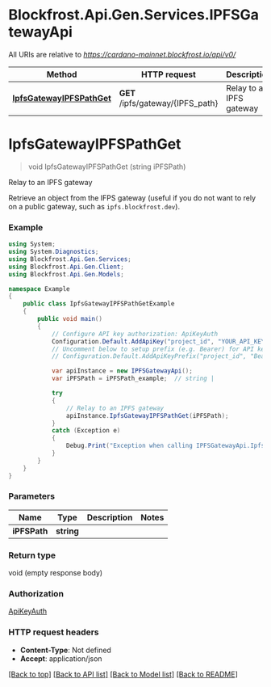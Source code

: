 # Blockfrost.Api.Gen.Services.IPFSGatewayApi

All URIs are relative to *https://cardano-mainnet.blockfrost.io/api/v0/*

Method | HTTP request | Description
------------- | ------------- | -------------
[**IpfsGatewayIPFSPathGet**](IPFSGatewayApi.md#ipfsgatewayipfspathget) | **GET** /ipfs/gateway/{IPFS_path} | Relay to an IPFS gateway

<a name="ipfsgatewayipfspathget"></a>
# **IpfsGatewayIPFSPathGet**
> void IpfsGatewayIPFSPathGet (string iPFSPath)

Relay to an IPFS gateway

Retrieve an object from the IFPS gateway (useful if you do not want to rely on a public gateway, such as `ipfs.blockfrost.dev`).

### Example
```csharp
using System;
using System.Diagnostics;
using Blockfrost.Api.Gen.Services;
using Blockfrost.Api.Gen.Client;
using Blockfrost.Api.Gen.Models;

namespace Example
{
    public class IpfsGatewayIPFSPathGetExample
    {
        public void main()
        {
            // Configure API key authorization: ApiKeyAuth
            Configuration.Default.AddApiKey("project_id", "YOUR_API_KEY");
            // Uncomment below to setup prefix (e.g. Bearer) for API key, if needed
            // Configuration.Default.AddApiKeyPrefix("project_id", "Bearer");

            var apiInstance = new IPFSGatewayApi();
            var iPFSPath = iPFSPath_example;  // string | 

            try
            {
                // Relay to an IPFS gateway
                apiInstance.IpfsGatewayIPFSPathGet(iPFSPath);
            }
            catch (Exception e)
            {
                Debug.Print("Exception when calling IPFSGatewayApi.IpfsGatewayIPFSPathGet: " + e.Message );
            }
        }
    }
}
```

### Parameters

Name | Type | Description  | Notes
------------- | ------------- | ------------- | -------------
 **iPFSPath** | **string**|  | 

### Return type

void (empty response body)

### Authorization

[ApiKeyAuth](../README.md#ApiKeyAuth)

### HTTP request headers

 - **Content-Type**: Not defined
 - **Accept**: application/json

[[Back to top]](#) [[Back to API list]](../README.md#documentation-for-api-endpoints) [[Back to Model list]](../README.md#documentation-for-models) [[Back to README]](../README.md)
